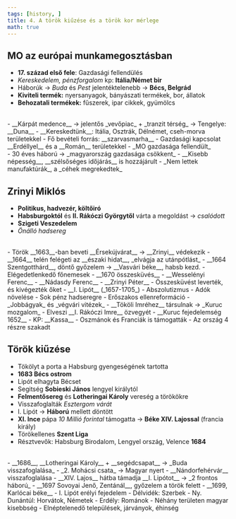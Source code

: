 ```yaml
---
tags: [history, ] 
title: 4. A török kiűzése és a török kor mérlege
math: true
---
```

## MO az európai munkamegosztásban
- __17. század első fele__: Gazdasági fellendülés
- _Kereskedelem, pénzforgalom_ kp: __Itália/Német bir__
- Háborúk -> _Buda_ és _Pest_ jelentéktelenebb -> __Bécs, Belgrád__
- __Kiviteli termék:__ nyersanyagok, bányászati termékek, bor, állatok
- __Behozatali termékek:__ fűszerek, ipar cikkek, gyümölcs
<br>
- __Kárpát medence__ -> jelentős _vevőpiac_ + _tranzit térség_ -> Tengelye: __Duna__
- __Kereskedtünk__: Itália, Osztrák, Délnémet, cseh-morva területekkel
- Fő bevételi forrás: __szarvasmarha__
- Gazdasági kapcsolat __Erdéllyel__ és a __Román__ területekkel
- _MO gazdasága fellendült_
<br>
- 30 éves háború -> _magyarország gazdasága csökkent_
- __Kisebb népesség__, __szélsőséges időjárás__ is hozzájárult
- _Nem lettek manufaktúrák_, a _céhek megrekedtek_

## Zrinyi Miklós
- __Politikus, hadvezér, költőiró__
- __Habsburgoktól__ és __II. Rákóczi Györgytől__ várta a megoldást -> _csalódott_
- __Szigeti Veszedelem__
- _Önálló hadsereg_
<br>
- Török __1663__-ban beveti __Érsekújvárat__ -> __Zrinyi__ védekezik
- __1664__ telén felégeti az __északi hidat__, _elvágja az utánpótlást_
- __1664 Szentgotthárd__, döntő győzelem -> __Vasvári béke__, habsb kezd.
- Elégedetlenkedő főnemesek
- __1670 összesküvés__
	- __Wesselényi Ferenc__
	- __Nádasdy Ferenc__
	- __Zrinyi Péter__
- Összesküvést leverték, és kivégezték őket
- __I. Lipót__ (_1657-1705_)
	- Abszolutizmus
	- Adók növelése
	- Sok pénz hadseregre
	- Erőszakos ellenreformáció
- _Jobbágyak_ és _végvári vitézek_
	- __Tököli Imréhez__ társulnak -> _Kuruc mozgalom_
		- Elveszi __I. Rákóczi Imre__ özvegyét
		- __Kuruc fejedelemség 1652__
		- KP: __Kassa__
		- Oszmánok és Franciák is támogatták
- Az ország 4 részre szakadt

## Török kiűzése
- Tökölyt a porta a Habsburg gyengeségének tartotta
- __1683 Bécs ostrom__
- Lipót elhagyta Bécset
- Segitség __Sobieski János__ lengyel királytól
- __Felmentősereg__ és __Lotheringai Károly__ vereség a törökökre
- Visszafoglalták _Esztergom várát_
- I. Lipót -> __Háború__ mellett döntött
- __XI. Ince__ pápa _10 Millió forintal_ támogatta -> __Béke XIV. Lajossal__ (francia király)
- Törökellenes __Szent Liga__
- Résztvevők: Habsburg Birodalom, Lengyel ország, Velence __1684__
<br>
- __1686__, __Lotheringai Károly__ + __segédcsapat__ -> _Buda visszafoglalása_
- _2. Mohácsi csata_ -> Magyar nyert
- __Nándorfehérvár__ visszafoglalása
- __XIV. Lajos__ hátba támadja __I. Lipótot__ -> _2 frontos háború_
- __1697 Sovoyai Jenő, Zentánál__, győzelem a török felett
- __1699, Karlócai béke__
- I. Lipót erélyi fejedelem
- Délvidék: Szerbek
- Ny. Dunántúl: Horvátok, Németek
- Erdély: Románok
- Néhány területen magyar kisebbség
- Elnéptelenedő települések, járványok, éhinség

